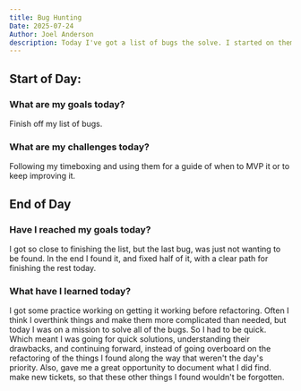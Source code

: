```yaml
---
title: Bug Hunting
Date: 2025-07-24
Author: Joel Anderson
description: Today I've got a list of bugs the solve. I started on them, and was able to fix 3 of them.
---
```


## Start of Day:

### What are my goals today?
Finish off my list of bugs.


### What are my challenges today?
Following my timeboxing and using them for a guide of when to MVP it or to keep improving it.


## End of Day

### Have I reached my goals today?
I got so close to finishing the list, but the last bug, was just not wanting to be found. In the end I found it, and fixed half of it, with a clear path for finishing the rest today.


### What have I learned today?
I got some practice working on getting it working before refactoring. Often I think I overthink things and make them more complicated than needed, but today I was on a mission to solve all of the bugs. So I had to be quick. Which meant I was going for quick solutions, understanding their drawbacks, and continuing forward, instead of going overboard on the refactoring of the things I found along the way that weren't the day's priority. Also, gave me a great opportunity to document what I did find. make new tickets, so that these other things I found wouldn't be forgotten.

